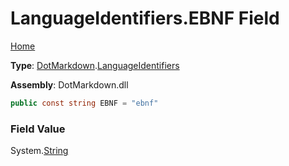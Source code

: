 # LanguageIdentifiers\.EBNF Field

[Home](../../../README.md)

**Type**: [DotMarkdown](../../README.md)\.[LanguageIdentifiers](../README.md)

**Assembly**: DotMarkdown\.dll

```csharp
public const string EBNF = "ebnf"
```

### Field Value

System\.[String](https://docs.microsoft.com/en-us/dotnet/api/system.string)
